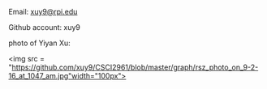 Email: xuy9@rpi.edu

Github account: xuy9

photo of Yiyan Xu:

<img src = "https://github.com/xuy9/CSCI2961/blob/master/graph/rsz_photo_on_9-2-16_at_1047_am.jpg"width="100px">

